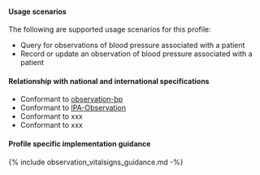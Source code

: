 #### Usage scenarios

The following are supported usage scenarios for this profile:

- Query for observations of blood pressure associated with a patient
- Record or update an observation of blood pressure associated with a patient


#### Relationship with national and international specifications
- Conformant to [observation-bp](http://hl7.org/fhir/R4/observation-bp.html)
- Conformant to [IPA-Observation](https://build.fhir.org/ig/HL7/fhir-ipa/StructureDefinition-ipa-observation.html)
- Conformant to xxx
- Conformant to xxx


#### Profile specific implementation guidance
{% include observation_vitalsigns_guidance.md -%}





